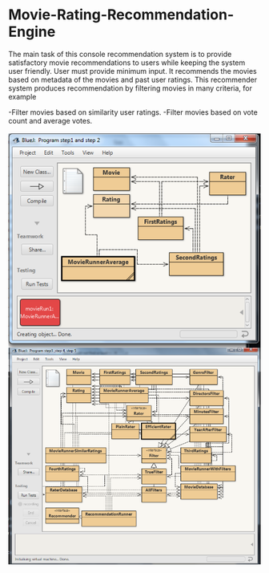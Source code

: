 # Movie-Rating-Recommendation-Engine

The main task of this console recommendation system is to provide satisfactory movie recommendations to users while keeping the system user friendly. User must provide minimum input. It recommends the movies based on metadata of the movies and past user ratings. This recommender system produces recommendation by filtering movies in many criteria, for example

  -Filter movies based on similarity user ratings.
  -Filter movies based on vote count and average votes.
<br>
<br>
<img src="movieRate1.png" align="center">
<br>
<img src="movieRate2.png" align="center">
<br>
